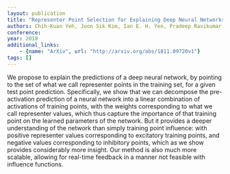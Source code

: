 ```yaml
---
layout: publication
title: "Representer Point Selection for Explaining Deep Neural Networks"
authors: Chih-Kuan Yeh, Joon Sik Kim, Ian E. H. Yen, Pradeep Ravikumar
conference: 
year: 2018
additional_links: 
    - {name: "ArXiv", url: "http://arxiv.org/abs/1811.09720v1"}
tags: []
---
```

We propose to explain the predictions of a deep neural network, by pointing
to the set of what we call representer points in the training set, for a given
test point prediction. Specifically, we show that we can decompose the
pre-activation prediction of a neural network into a linear combination of
activations of training points, with the weights corresponding to what we call
representer values, which thus capture the importance of that training point on
the learned parameters of the network. But it provides a deeper understanding
of the network than simply training point influence: with positive representer
values corresponding to excitatory training points, and negative values
corresponding to inhibitory points, which as we show provides considerably more
insight. Our method is also much more scalable, allowing for real-time feedback
in a manner not feasible with influence functions.